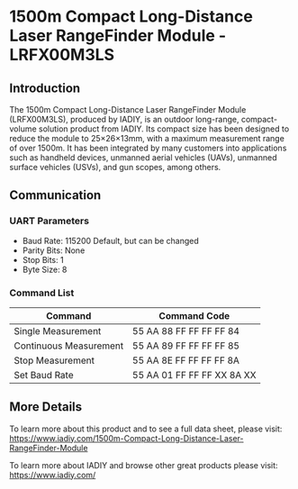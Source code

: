 # 1500m Compact Long-Distance Laser RangeFinder Module - LRFX00M3LS
## Introduction
The 1500m Compact Long-Distance Laser RangeFinder Module (LRFX00M3LS), produced by IADIY, is an outdoor long-range, compact-volume solution product from IADIY. Its compact size has been designed to reduce the module to 25×26×13mm, with a maximum measurement range of over 1500m. It has been integrated by many customers into applications such as handheld devices, unmanned aerial vehicles (UAVs), unmanned surface vehicles (USVs), and gun scopes, among others.

## Communication

### UART Parameters
- Baud Rate: 115200 Default, but can be changed 
- Parity Bits: None
- Stop Bits: 1
- Byte Size: 8

### Command List
| Command | Command Code |
| --- | --- |
| Single Measurement | 55 AA 88 FF FF FF FF 84 |
| Continuous Measurement | 55 AA 89 FF FF FF FF 85 |
| Stop Measurement | 55 AA 8E FF FF FF FF 8A |
| Set Baud Rate | 55 AA 01 FF FF FF XX 8A XX |


## More Details
To learn more about this product and to see a full data sheet, please visit: https://www.iadiy.com/1500m-Compact-Long-Distance-Laser-RangeFinder-Module

To learn more about IADIY and browse other great products please visit: https://www.iadiy.com/